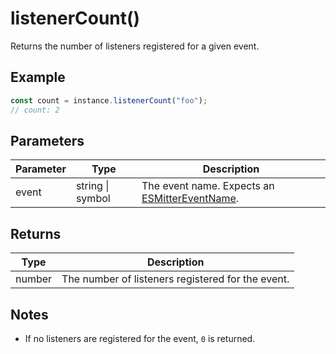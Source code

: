 # listenerCount()

Returns the number of listeners registered for a given event.

## Example

```typescript
const count = instance.listenerCount("foo");
// count: 2
```

## Parameters

| Parameter | Type             | Description                                                                   |
| --------- | ---------------- | ----------------------------------------------------------------------------- |
| event     | string \| symbol | The event name. Expects an [ESMitterEventName](/api/types#esmittereventname). |

## Returns

| Type   | Description                                       |
| ------ | ------------------------------------------------- |
| number | The number of listeners registered for the event. |

## Notes

- If no listeners are registered for the event, `0` is returned.
